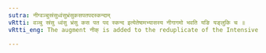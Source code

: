 ```yaml
---
sutra: नीग्वञ्चुस्रंसुध्वंसुभ्रंसुकसपतपदस्कन्दाम्
vRtti: वञ्चु स्रंसु ध्वंसु भ्रंसु कस पत पद स्कन्द इत्येतेषामभ्यासस्य नीगागमो भवति यङि यङ्लुकि च ॥
vRtti_eng: The augment नीक् is added to the reduplicate of the Intensive (with the expressed or elided यङ्) in the following :- वञ्च्, स्रंस्, ध्वंस्, भ्रंश्, कस्, पत्, पद् and स्कन्द् ॥

---
```

